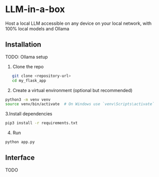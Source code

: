 # LLM-in-a-box

Host a local LLM accessible on any device on your local network, with 100% local models and Ollama

## Installation

TODO: Ollama setup

1. Clone the repo

```bash
   git clone <repository-url>
   cd my_flask_app
```

2. Create a virtual environment (optional but recommended)

```bash
python3 -m venv venv
source venv/bin/activate  # On Windows use `venv\Scripts\activate`
```

3.Install dependencies

```bash
pip3 install -r requirements.txt
```

4. Run

```bash
python app.py

```

## Interface

TODO
